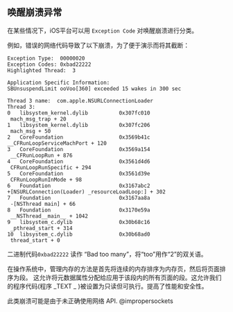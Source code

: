 ## 唤醒崩溃异常

在某些情况下，iOS平台可以用 `Exception Code` 对唤醒崩溃进行分类。

例如，错误的网络代码导致了以下崩溃，为了便于演示而将其截断：

```
Exception Type:  00000020
Exception Codes: 0xbad22222
Highlighted Thread:  3

Application Specific Information:
SBUnsuspendLimit ooVoo[360] exceeded 15 wakes in 300 sec

Thread 3 name:  com.apple.NSURLConnectionLoader
Thread 3:
0   libsystem_kernel.dylib          0x307fc010
 mach_msg_trap + 20
1   libsystem_kernel.dylib          0x307fc206
 mach_msg + 50
2   CoreFoundation                  0x3569b41c
__CFRunLoopServiceMachPort + 120
3   CoreFoundation                  0x3569a154
 __CFRunLoopRun + 876
4   CoreFoundation                  0x3561d4d6
 CFRunLoopRunSpecific + 294
5   CoreFoundation                  0x3561d39e
 CFRunLoopRunInMode + 98
6   Foundation                      0x3167abc2
+[NSURLConnection(Loader) _resourceLoadLoop:] + 302
7   Foundation                      0x3167aa8a
 -[NSThread main] + 66
8   Foundation                      0x3170e59a
 __NSThread__main__ + 1042
9   libsystem_c.dylib               0x30b68c16
 _pthread_start + 314
10  libsystem_c.dylib               0x30b68ad0
 thread_start + 0
```

二进制代码`0xbad22222` 读作 “Bad too many”，将“too”用作“2”的双关语。

在操作系统中，管理内存的方法是首先将连续的内存排序为内存页，然后将页面排序为段。 这允许将元数据属性分配给应用于该段内的所有页面的段。这允许我们的程序代码(程序 _TEXT _ )被设置为只读但可执行。提高了性能和安全性。

此类崩溃可能是由于未正确使用网络 API. @impropersockets
